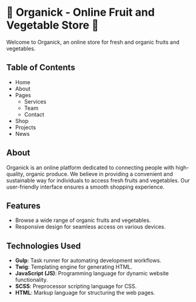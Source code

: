 # 🍊 Organick - Online Fruit and Vegetable Store 🥦

Welcome to Organick, an online store for fresh and organic fruits and vegetables.

## Table of Contents
- Home
- About
- Pages
  - Services
  - Team
  - Contact
- Shop
- Projects
- News

## About
Organick is an online platform dedicated to connecting people with high-quality, organic produce. We believe in providing a convenient and sustainable way for individuals to access fresh fruits and vegetables. Our user-friendly interface ensures a smooth shopping experience.

## Features
- Browse a wide range of organic fruits and vegetables.
- Responsive design for seamless access on various devices.

## Technologies Used
- **Gulp**: Task runner for automating development workflows.
- **Twig**: Templating engine for generating HTML.
- **JavaScript (JS)**: Programming language for dynamic website functionality.
- **SCSS**: Preprocessor scripting language for CSS.
- **HTML**: Markup language for structuring the web pages.
